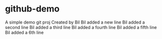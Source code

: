 # github-demo
A simple demo git proj
Created by Bil
Bil added a new line
Bil added a second line
Bil added a third line
Bil added a fourth line
Bil added a fifth line
Bil added a 6th line